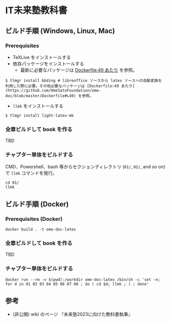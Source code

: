 # IT未来塾教科書
## ビルド手順 (Windows, Linux, Mac)
### Prerequisites
- TeXLive をインストールする
- 依存パッケージをインストールする
    - 最新に必要なパッケージは  [Dockerfile:49 あたり](https://github.com/OmeSatoFoundation/ome-doc/blob/master/Dockerfile#L49) を参照。

```
$ tlmgr install bbding # libreoffice ソースから latex ソースへの自動変換を利用した際に必要。その他必要なパッケージは [Dockerfile:49 あたり](https://github.com/OmeSatoFoundation/ome-doc/blob/master/Dockerfile#L49) を参照。
```

- `llmk` をインストールする

```
$ tlmgr install light-latex-mk
```

### 全章ビルドして book を作る
TBD

### チャプター単体をビルドする
CMD、Powershell、bash 等からセクションディレクトリ (`01/`, `02/`, and so on) で `llmk` コマンドを発行。

```
cd 01/
llmk
```

## ビルド手順 (Docker)
### Prerequisites (Docker)

```
docker build . -t ome-doc-latex
```


### 全章ビルドして book を作る
TBD

### チャプター単体をビルドする

```
docker run --rm -v $(pwd):/workdir ome-doc-latex /bin/sh -c 'set -e; for d in 01 02 03 04 05 06 07 08 ; do ( cd $d; llmk ; ) ; done'
```

## 参考
- (非公開) wiki のページ 『未来塾2023に向けた教科書執筆』
